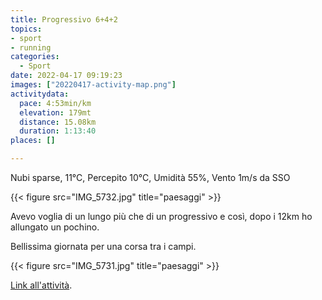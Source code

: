 ```yaml
---
title: Progressivo 6+4+2
topics:
- sport
- running
categories: 
  - Sport
date: 2022-04-17 09:19:23
images: ["20220417-activity-map.png"]
activitydata:
  pace: 4:53min/km
  elevation: 179mt
  distance: 15.08km
  duration: 1:13:40
places: []

---
```


Nubi sparse, 11°C, Percepito 10°C, Umidità 55%, Vento 1m/s da SSO

{{< figure src="IMG_5732.jpg" title="paesaggi" >}}

<!--more-->

Avevo voglia di un lungo più che di un progressivo e così, dopo i 12km ho allungato un pochino.

Bellissima giornata per una corsa tra i campi.

{{< figure src="IMG_5731.jpg" title="paesaggi" >}}

<!-- {{< figure src="20220417-activity-map.png" title="map" >}} -->

<!-- {% strava id:6994941582 embedId:99681ebe5c7b83b1ae753782eb63aaa1991199b2 %} -->

[Link all'attività](https://strava.com/activities/6994941582).
